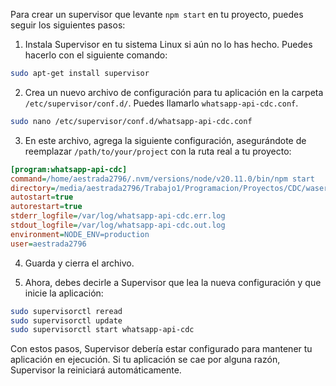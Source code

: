 Para crear un supervisor que levante `npm start` en tu proyecto, puedes seguir los siguientes pasos:

1. Instala Supervisor en tu sistema Linux si aún no lo has hecho. Puedes hacerlo con el siguiente comando:

```bash
sudo apt-get install supervisor
```

2. Crea un nuevo archivo de configuración para tu aplicación en la carpeta `/etc/supervisor/conf.d/`. Puedes llamarlo `whatsapp-api-cdc.conf`.

```bash
sudo nano /etc/supervisor/conf.d/whatsapp-api-cdc.conf
```

3. En este archivo, agrega la siguiente configuración, asegurándote de reemplazar `/path/to/your/project` con la ruta real a tu proyecto:

```ini
[program:whatsapp-api-cdc]
command=/home/aestrada2796/.nvm/versions/node/v20.11.0/bin/npm start
directory=/media/aestrada2796/Trabajo1/Programacion/Proyectos/CDC/waserver
autostart=true
autorestart=true
stderr_logfile=/var/log/whatsapp-api-cdc.err.log
stdout_logfile=/var/log/whatsapp-api-cdc.out.log
environment=NODE_ENV=production
user=aestrada2796
```

4. Guarda y cierra el archivo.

5. Ahora, debes decirle a Supervisor que lea la nueva configuración y que inicie la aplicación:

```bash
sudo supervisorctl reread
sudo supervisorctl update
sudo supervisorctl start whatsapp-api-cdc
```

Con estos pasos, Supervisor debería estar configurado para mantener tu aplicación en ejecución. Si tu aplicación se cae por alguna razón, Supervisor la reiniciará automáticamente.